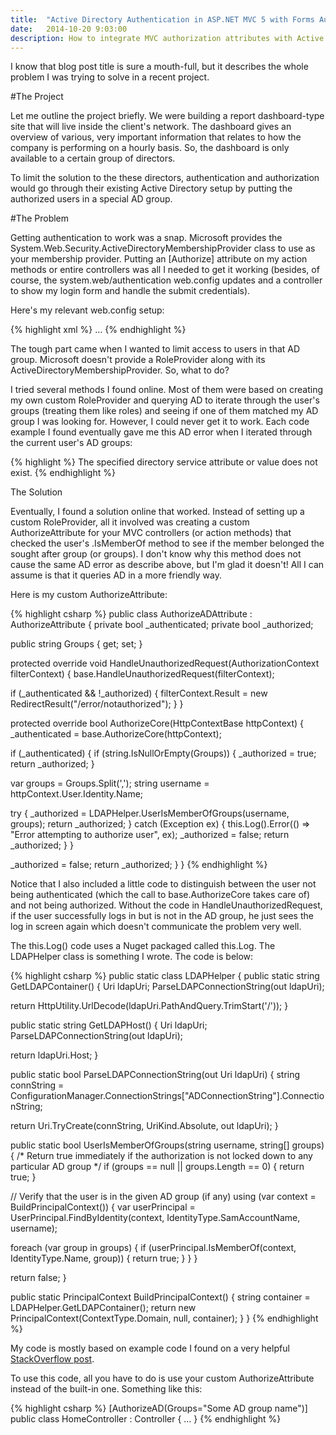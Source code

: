 ```yaml
---
title:  "Active Directory Authentication in ASP.NET MVC 5 with Forms Authentication and Group-Based Authorization"
date:   2014-10-20 9:03:00
description: How to integrate MVC authorization attributes with Active Directory.
---
```


I know that blog post title is sure a mouth-full, but it describes the whole problem I was trying to solve in a recent project.

#The Project

Let me outline the project briefly.  We were building a report dashboard-type site that will live inside the client's network.  The dashboard gives an overview of various, very important information that relates to how the company is performing on a hourly basis.  So, the dashboard is only available to a certain group of directors.

To limit the solution to the these directors, authentication and authorization would go through their existing Active Directory setup by putting the authorized users in a special AD group.

#The Problem

Getting authentication to work was a snap.  Microsoft provides the System.Web.Security.ActiveDirectoryMembershipProvider
class to use as your membership provider.  Putting an [Authorize] attribute on my action methods or entire controllers was all I needed to get it working (besides, of course, the system.web/authentication web.config updates and a controller to show my login form and handle the submit credentials).

Here's my relevant web.config setup:

{% highlight xml %}
<connectionStrings>
<add name="ADConnectionString" connectionString="<ldap connection string here>" />
</connectionStrings>
…
<authentication mode="Forms">
<forms name=".AuthCookie" loginUrl="~/login"/>
</authentication>
<membership defaultProvider="ADMembershipProvider">
<providers>
<clear/>
<add name="ADMembershipProvider"
type="System.Web.Security.ActiveDirectoryMembershipProvider"
connectionStringName="ADConnectionString"
attributeMapUsername="sAMAccountName"/>
</providers>
</membership>
{% endhighlight %}

The tough part came when I wanted to limit access to users in that AD group. Microsoft doesn't provide a RoleProvider along with its ActiveDirectoryMembershipProvider. So, what to do?

I tried several methods I found online. Most of them were based on creating my own custom RoleProvider and querying AD to iterate through the user's groups (treating them like roles) and seeing if one of them matched my AD group I was looking for. However, I could never get it to work. Each code example I found eventually gave me this AD error when I iterated through the current user's AD groups:

{% highlight %}
The specified directory service attribute or value does not exist.
{% endhighlight %}

The Solution

Eventually, I found a solution online that worked. Instead of setting up a custom RoleProvider, all it involved was creating a custom AuthorizeAttribute for your MVC controllers (or action methods) that checked the user's .IsMemberOf method to see if the member belonged the sought after group (or groups). I don't know why this method does not cause the same AD error as describe above, but I'm glad it doesn't! All I can assume is that it queries AD in a more friendly way.

Here is my custom AuthorizeAttribute:

{% highlight csharp %}
public class AuthorizeADAttribute : AuthorizeAttribute
{
private bool _authenticated;
private bool _authorized;

public string Groups { get; set; }

protected override void HandleUnauthorizedRequest(AuthorizationContext filterContext)
{
base.HandleUnauthorizedRequest(filterContext);

if (_authenticated && !_authorized)
{
filterContext.Result = new RedirectResult("/error/notauthorized");
}
}

protected override bool AuthorizeCore(HttpContextBase httpContext)
{
_authenticated = base.AuthorizeCore(httpContext);

if (_authenticated)
{
if (string.IsNullOrEmpty(Groups))
{
_authorized = true;
return _authorized;
}

var groups = Groups.Split(',');
string username = httpContext.User.Identity.Name;

try
{
_authorized = LDAPHelper.UserIsMemberOfGroups(username, groups);
return _authorized;
}
catch (Exception ex)
{
this.Log().Error(() => "Error attempting to authorize user", ex);
_authorized = false;
return _authorized;
}
}

_authorized = false;
return _authorized;
}
}
{% endhighlight %}

Notice that I also included a little code to distinguish between the user not being authenticated (which the call to base.AuthorizeCore takes care of) and not being authorized. Without the code in HandleUnauthorizedRequest, if the user successfully logs in but is not in the AD group, he just sees the log in screen again which doesn't communicate the problem very well.

The this.Log() code uses a Nuget packaged called this.Log. The LDAPHelper class is something I wrote. The code is below:

{% highlight csharp %}
public static class LDAPHelper
{
public static string GetLDAPContainer()
{
Uri ldapUri;
ParseLDAPConnectionString(out ldapUri);

return HttpUtility.UrlDecode(ldapUri.PathAndQuery.TrimStart('/'));
}

public static string GetLDAPHost()
{
Uri ldapUri;
ParseLDAPConnectionString(out ldapUri);

return ldapUri.Host;
}

public static bool ParseLDAPConnectionString(out Uri ldapUri)
{
string connString = ConfigurationManager.ConnectionStrings["ADConnectionString"].ConnectionString;

return Uri.TryCreate(connString, UriKind.Absolute, out ldapUri);
}

public static bool UserIsMemberOfGroups(string username, string[] groups)
{
/* Return true immediately if the authorization is not
locked down to any particular AD group */
if (groups == null || groups.Length == 0)
{
return true;
}

// Verify that the user is in the given AD group (if any)
using (var context = BuildPrincipalContext())
{
var userPrincipal = UserPrincipal.FindByIdentity(context,
IdentityType.SamAccountName,
username);

foreach (var group in groups)
{
if (userPrincipal.IsMemberOf(context, IdentityType.Name, group))
{
return true;
}
}
}

return false;
}

public static PrincipalContext BuildPrincipalContext()
{
string container = LDAPHelper.GetLDAPContainer();
return new PrincipalContext(ContextType.Domain, null, container);
}
}
{% endhighlight %}

My code is mostly based on example code I found on a very helpful [StackOverflow post][so-post].

To use this code, all you have to do is use your custom AuthorizeAttribute instead of the built-in one. Something like this:

{% highlight csharp %}
[AuthorizeAD(Groups="Some AD group name")]
public class HomeController : Controller
{
…
}
{% endhighlight %}

[so-post]: http://stackoverflow.com/questions/4342271/asp-net-mvc-forms-authorization-with-active-directory-groups/4383502#4383502